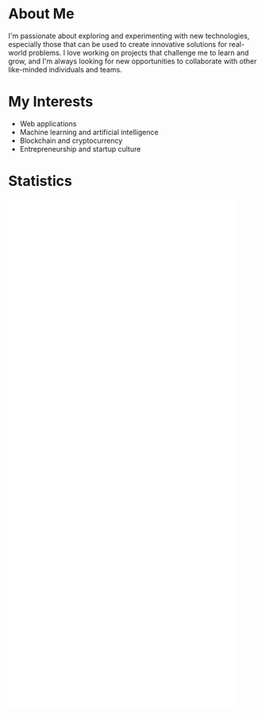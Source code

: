 # About Me
I'm passionate about exploring and experimenting with new technologies, especially those that can be used to create innovative solutions for real-world problems. I love working on projects that challenge me to learn and grow, and I'm always looking for new opportunities to collaborate with other like-minded individuals and teams.

# My Interests
- Web applications
- Machine learning and artificial intelligence
- Blockchain and cryptocurrency
- Entrepreneurship and startup culture

# Statistics
![Metrics](/github-metrics.svg)
